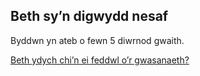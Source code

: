 ## Beth sy’n digwydd nesaf

Byddwn yn ateb o fewn 5 diwrnod gwaith.

[Beth ydych chi’n ei feddwl o’r gwasanaeth?](https://www.gov.uk/done/european-temporary-leave-to-remain-enquiries)
